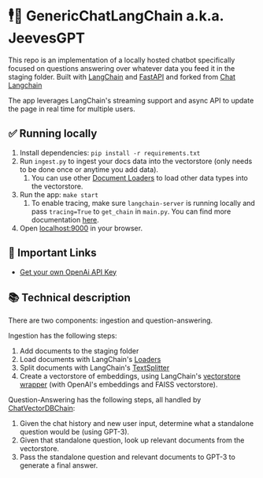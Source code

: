 # 🕴️🔗 GenericChatLangChain a.k.a. JeevesGPT

This repo is an implementation of a locally hosted chatbot specifically focused on questions answering over whatever data you feed it in the staging folder. 
Built with [LangChain](https://github.com/hwchase17/langchain/) and [FastAPI](https://fastapi.tiangolo.com/) and forked from [Chat Langchain](https://github.com/hwchase17/chat-langchain) 

The app leverages LangChain's streaming support and async API to update the page in real time for multiple users.

## ✅ Running locally
1. Install dependencies: `pip install -r requirements.txt`
1. Run `ingest.py` to ingest your docs data into the vectorstore (only needs to be done once or anytime you add data).
   1. You can use other [Document Loaders](https://python.langchain.com/docs/modules/data_connection/document_loaders) to load other data types into the vectorstore.
1. Run the app: `make start`
   1. To enable tracing, make sure `langchain-server` is running locally and pass `tracing=True` to `get_chain` in `main.py`. You can find more documentation [here](https://python.langchain.com/docs/modules/callbacks/how_to/tracing).
1. Open [localhost:9000](http://localhost:9000) in your browser.

## 🚀 Important Links

* [Get your own OpenAi API Key](https://tfthacker.medium.com/how-to-get-your-own-api-key-for-using-openai-chatgpt-in-obsidian-41b7dd71f8d3)

## 📚 Technical description

There are two components: ingestion and question-answering.

Ingestion has the following steps:

1. Add documents to the staging folder
2. Load documents with LangChain's [Loaders](https://python.langchain.com/docs/modules/data_connection/document_loaders/)
3. Split documents with LangChain's [TextSplitter](https://python.langchain.com/docs/modules/data_connection/document_transformers/)
4. Create a vectorstore of embeddings, using LangChain's [vectorstore wrapper](https://python.langchain.com/en/latest/modules/indexes/vectorstores.html) (with OpenAI's embeddings and FAISS vectorstore).

Question-Answering has the following steps, all handled by [ChatVectorDBChain](https://langchain.readthedocs.io/en/latest/modules/indexes/chain_examples/chat_vector_db.html):

1. Given the chat history and new user input, determine what a standalone question would be (using GPT-3).
2. Given that standalone question, look up relevant documents from the vectorstore.
3. Pass the standalone question and relevant documents to GPT-3 to generate a final answer.
